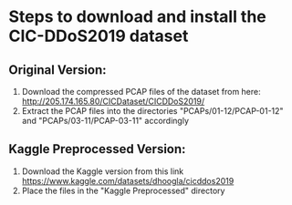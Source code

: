 # Steps to download and install the CIC-DDoS2019 dataset

## Original Version:

1. Download the compressed PCAP files of the dataset from here: http://205.174.165.80/CICDataset/CICDDoS2019/
2. Extract the PCAP files into the directories "PCAPs/01-12/PCAP-01-12" and "PCAPs/03-11/PCAP-03-11" accordingly

## Kaggle Preprocessed Version:

1. Download the Kaggle version from this link https://www.kaggle.com/datasets/dhoogla/cicddos2019
2. Place the files in the "Kaggle Preprocessed" directory
